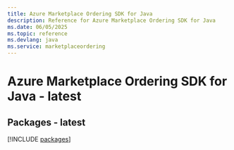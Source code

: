```yaml
---
title: Azure Marketplace Ordering SDK for Java
description: Reference for Azure Marketplace Ordering SDK for Java
ms.date: 06/05/2025
ms.topic: reference
ms.devlang: java
ms.service: marketplaceordering
---
```

# Azure Marketplace Ordering SDK for Java - latest
## Packages - latest
[!INCLUDE [packages](marketplace-ordering-index.md)]